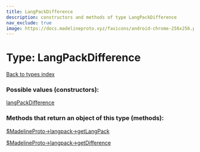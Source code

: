 ```yaml
---
title: LangPackDifference
description: constructors and methods of type LangPackDifference
nav_exclude: true
image: https://docs.madelineproto.xyz/favicons/android-chrome-256x256.png
---
```

# Type: LangPackDifference
[Back to types index](index.html)



### Possible values (constructors):

[langPackDifference](/API_docs/constructors/langPackDifference.html)  



### Methods that return an object of this type (methods):

[$MadelineProto->langpack->getLangPack](/API_docs/methods/langpack.getLangPack.html)  

[$MadelineProto->langpack->getDifference](/API_docs/methods/langpack.getDifference.html)  



